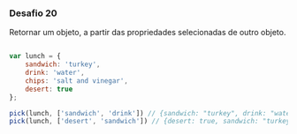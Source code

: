 ### Desafio 20

Retornar um objeto, a partir das propriedades selecionadas de outro objeto.

```js

var lunch = {
	sandwich: 'turkey',
	drink: 'water',
	chips: 'salt and vinegar',
	desert: true
}; 

pick(lunch, ['sandwich', 'drink']) // {sandwich: "turkey", drink: "water"}
pick(lunch, ['desert', 'sandwich']) // {desert: true, sandwich: "turkey"}
```